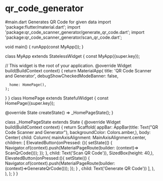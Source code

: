 # qr_code_generator
#main.dart
Generates QR Code for given data
import 'package:flutter/material.dart';
import 'package:qr_code_scanner_generator/generate_qr_code.dart';
import 'package:qr_code_scanner_generator/scan_qr_code.dart';

void main() {
  runApp(const MyApp());
}

class MyApp extends StatelessWidget {
  const MyApp({super.key});

  // This widget is the root of your application.
  @override
  Widget build(BuildContext context) {
    return MaterialApp(
      title: 'QR Code Scanner and Generator',
      debugShowCheckedModeBanner: false,

      home: HomePage(),
    );
    
  }
}
class HomePage extends StatefulWidget {
  const HomePage({super.key});

  @override
  State<HomePage> createState() => _HomePageState();
}

class _HomePageState extends State<HomePage> {
  @override
  Widget build(BuildContext context) {
    return Scaffold(
      appBar: AppBar(title: Text("QR Code Scanner and Generator"), backgroundColor: Colors.amber,),
      body: Center(
        child: Column(
          mainAxisAlignment: MainAxisAlignment.center,
          children: [
            ElevatedButton(onPressed: (){
              setState(() {
                Navigator.of(context).push(MaterialPageRoute(builder: (context)=> ScanQrCode()));
              });
            }, child: Text('Scan QR Code')),
            SizedBox(height: 40,),
            ElevatedButton(onPressed:(){
              setState(() {
                Navigator.of(context).push(MaterialPageRoute(builder: (context)=>GenerateQrCode()));
              });
            } , child: Text('Generate QR Code'))
          ],
        ),
      ),
    );
  }
}

